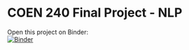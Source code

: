 # COEN 240 Final Project - NLP

Open this project on Binder:  
[![Binder](https://mybinder.org/badge_logo.svg)](https://mybinder.org/v2/gh/brendw/COEN-240-machine-learning/master?labpath=final-project.ipynb)

